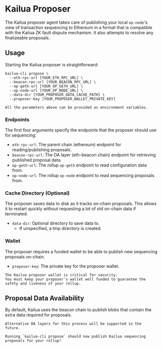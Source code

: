 # Kailua Proposer

The Kailua proposer agent takes care of publishing your local `op-node`'s view of transaction sequencing to Ethereum in
a format that is compatible with the Kailua ZK fault dispute mechanism.
It also attempts to resolve any finalizeable proposals.

## Usage

Starting the Kailua proposer is straightforward:
```shell
kailua-cli propose \
  --eth-rpc-url [YOUR_ETH_RPC_URL] \
  --beacon-rpc-url [YOUR_BEACON_RPC_URL] \
  --op-geth-url [YOUR_OP_GETH_URL] \
  --op-node-url [YOUR_OP_NODE_URL] \
  --data-dir [YOUR_PROPOSER_DATA_CACHE_PATH] \
  --proposer-key [YOUR_PROPOSER_WALLET_PRIVATE_KEY]
```

```admonish tip
All the parameters above can be provided as environment variables.
```
### Endpoints
The first four arguments specify the endpoints that the proposer should use for sequencing:
* `eth-rpc-url`: The parent chain (ethereum) endpoint for reading/publishing proposals.
* `beacon-rpc-url`: The DA layer (eth-beacon chain) endpoint for retrieving published proposal data.
* `op-geth-url`: The rollup `op-geth` endpoint to read configuration data from.
* `op-node-url`: The rollup `op-node` endpoint to read sequencing proposals from.

### Cache Directory (Optional)
The proposer saves data to disk as it tracks on-chain proposals.
This allows it to restart quickly without requesting a lot of old on-chain data if terminated.
* `data-dir`: Optional directory to save data to.
  * If unspecified, a tmp directory is created.

### Wallet
The proposer requires a funded wallet to be able to publish new sequencing proposals on-chain.
* `proposer-key`: The private key for the proposer wallet.

```admonish danger
The Kailua proposer wallet is critical for security.
You must keep your proposer's wallet well funded to guarantee the safety and liveness of your rollup.
```

## Proposal Data Availability

By default, Kailua uses the beacon chain to publish blobs that contain the extra data required for proposals.

```admonish info
Alternative DA layers for this process will be supported in the future.
```

```admonish success
Running `kailua-cli propose` should now publish Kailua sequencing proposals for your rollup!
```
